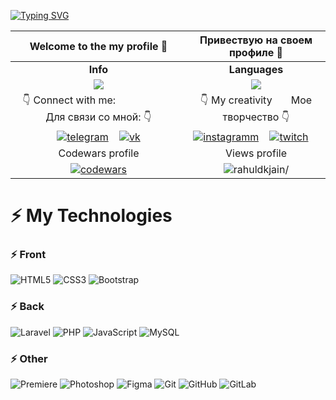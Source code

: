 [![Typing SVG](https://readme-typing-svg.herokuapp.com?color=%23A0C500&size=20&duration=4500&center=true&vCenter=true&width=900&lines=%D0%91%D1%83%D0%B4%D1%83%D1%89%D0%B8%D0%B9+full+stack+%D1%80%D0%B0%D0%B7%D1%80%D0%B0%D0%B1%D0%BE%D1%82%D1%87%D0%B8%D0%BA)](https://git.io/typing-svg)

| Welcome to the my profile 👋  | Привествую на своем профиле 👋 |
|:---------:|:---------:|
|<b>Info</b>|<b>Languages</b>|
|![](https://github-profile-summary-cards.vercel.app/api/cards/stats?username=mrsmilegod23&theme=github_dark)|![](https://github-profile-summary-cards.vercel.app/api/cards/repos-per-language?username=mrsmilegod23&theme=github_dark)|
| 👇 Connect with me: &nbsp; &nbsp; &nbsp; &nbsp; &nbsp; &nbsp; &nbsp; &nbsp; &nbsp; &nbsp; &nbsp; Для связи со мной: 👇 |👇 My creativity &nbsp; &nbsp; &nbsp;  Мое творчество 👇|
|<a href="https://t.me/MrSmileGod23" target="_blank">![telegram](https://img.shields.io/badge/telegram-101511?style=for-the-badge&logo=telegram&logoColor=white)</a> &nbsp;&nbsp;&nbsp;<a href="https://vk.com/mrsmilegod23" target="_blank">![vk](https://img.shields.io/badge/Vk-101511?style=for-the-badge&logo=vk&logoColor=white)</a>|<a href="https://www.instagram.com/mrsmilegod23/" target="_blank">![instagramm](https://img.shields.io/badge/insta-101511?style=for-the-badge&logo=instagram&logoColor=white)</a> &nbsp;&nbsp;&nbsp;<a href="https://www.twitch.tv/mrsmilegod23" target="_blank">![twitch](https://img.shields.io/badge/twitch-101511?style=for-the-badge&logo=twitch&logoColor=white)</a> &nbsp;&nbsp;&nbsp;|
|Codewars profile| Views profile|
|[![codewars](https://www.codewars.com/users/MrSmileGod23/badges/small)](https://www.codewars.com/users/MrSmileGod23) |<img src="https://komarev.com/ghpvc/?username=MrSmileGod23" alt=rahuldkjain/>|

 <h1>⚡ My Technologies </h1>
 
 <h3>⚡ Front </h3>

![HTML5](https://img.shields.io/badge/-HTML5-E34F26?style=flat-square&logo=html5&logoColor=white)
![CSS3](https://img.shields.io/badge/-CSS3-1572B6?style=flat-square&logo=css3)
![Bootstrap](https://img.shields.io/badge/-Bootstrap-563D7C?style=flat-square&logo=bootstrap)

 <h3>⚡ Back </h3>

![Laravel](https://img.shields.io/badge/-Laravel-black?style=flat-square&logo=Laravel)
![PHP](https://img.shields.io/badge/-PHP-black?style=flat-square&logo=PHP)
![JavaScript](https://img.shields.io/badge/-JavaScript-black?style=flat-square&logo=javascript)
![MySQL](https://img.shields.io/badge/-MySQL-black?style=flat-square&logo=mysql)

 <h3>⚡ Other </h3>

![Premiere](https://img.shields.io/badge/-Premiere-black?style=flat-square&logo=adobe-premiere-pro)
![Photoshop](https://img.shields.io/badge/-Photoshop-black?style=flat-square&logo=adobe-photoshop)
![Figma](https://img.shields.io/badge/-Figma-black?style=flat-square&logo=Figma)
![Git](https://img.shields.io/badge/-Git-black?style=flat-square&logo=git)
![GitHub](https://img.shields.io/badge/-GitHub-181717?style=flat-square&logo=github)
![GitLab](https://img.shields.io/badge/-GitLab-FCA121?style=flat-square&logo=gitlab)
<!--
 ### My stack: &nbsp; &nbsp; &nbsp; &nbsp; &nbsp; Мой стек:

**MrSmileGod23/mrsmilegod23** is a ✨ _special_ ✨ repository because its `README.md` (this file) appears on your GitHub profile.

Here are some ideas to get you started:

- 🔭 I’m currently working on ...
- 🌱 I’m currently learning ...
- 👯 I’m looking to collaborate on ...
- 🤔 I’m looking for help with ...
- 💬 Ask me about ...
- 📫 How to reach me: ...
- 😄 Pronouns: ...
- ⚡ Fun fact: ...
-->
